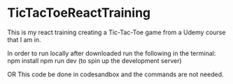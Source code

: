 # TicTacToeReactTraining
This is my react training creating a Tic-Tac-Toe game from a Udemy course that I am in.

In order to run locally after downloaded run the following in the terminal:
npm install
npm run dev (to spin up the development server)

OR
This code be done in codesandbox and the commands are not needed.
